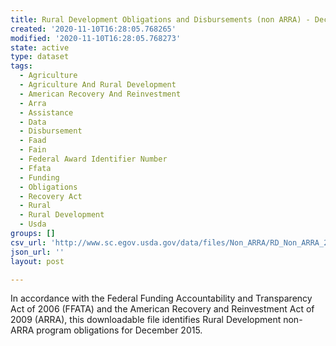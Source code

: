 ```yaml
---
title: Rural Development Obligations and Disbursements (non ARRA) - December 2015
created: '2020-11-10T16:28:05.768265'
modified: '2020-11-10T16:28:05.768273'
state: active
type: dataset
tags:
  - Agriculture
  - Agriculture And Rural Development
  - American Recovery And Reinvestment
  - Arra
  - Assistance
  - Data
  - Disbursement
  - Faad
  - Fain
  - Federal Award Identifier Number
  - Ffata
  - Funding
  - Obligations
  - Recovery Act
  - Rural
  - Rural Development
  - Usda
groups: []
csv_url: 'http://www.sc.egov.usda.gov/data/files/Non_ARRA/RD_Non_ARRA_20151217_03.csv'
json_url: ''
layout: post

---
```

In accordance with the Federal Funding Accountability and Transparency Act of 2006 (FFATA) and the American Recovery and Reinvestment Act of 2009 (ARRA), this downloadable file identifies Rural Development non-ARRA program obligations for December 2015.
